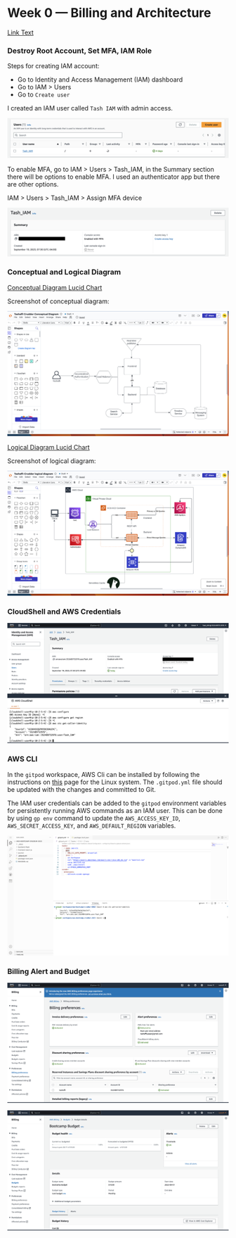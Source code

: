 # Week 0 — Billing and Architecture

[Link Text](#destroy-your)

### Destroy Root Account, Set MFA, IAM Role

Steps for creating IAM account:
- Go to Identity and Access Management (IAM) dashboard
- Go to IAM > Users
- Go to `Create user`

I created an IAM user called `Tash IAM` with admin access. 

![IAM User](https://github.com/tashaffi/aws-bootcamp-cruddur-2023/blob/main/journal/Assets/IAM%20user.png)

To enable MFA, go to IAM > Users > Tash_IAM, in the Summary section there will be options to enable MFA.
I used an authenticator app but there are other options. 

IAM > Users > Tash_IAM > Assign MFA device

![IAM MFA](https://github.com/tashaffi/aws-bootcamp-cruddur-2023/blob/main/journal/Assets/TASH_IAM_MFA.png)
 
### Conceptual and Logical Diagram

[Conceptual Diagram Lucid Chart](https://lucid.app/lucidchart/0b5e96b6-adc4-451f-a5c4-e2219873b7dc/edit?invitationId=inv_2621bb6b-44d1-46ad-a9d2-12e63b0034d1&page=0_0#)

Screenshot of conceptual diagram:

![Conceptual Diagram](https://github.com/tashaffi/aws-bootcamp-cruddur-2023/blob/main/journal/Assets/Conceptual_Diagram.png)

[Logical Diagram Lucid Chart](https://lucid.app/lucidchart/64aead20-ef1b-473b-9d23-f3fe0867ebf9/edit?beaconFlowId=EFED65FF2B3FFEC5&invitationId=inv_89f06a26-4280-4840-8849-e38ca31c4f07&page=0_0#)

Screenshot of logical diagram:

![Logical Diagram](https://github.com/tashaffi/aws-bootcamp-cruddur-2023/blob/main/journal/Assets/Logical_Diagram.png)

### CloudShell and AWS Credentials


![AWS CloudShell](https://github.com/tashaffi/aws-bootcamp-cruddur-2023/blob/main/journal/Assets/CloudShell.png)

### AWS CLI

In the `gitpod` workspace, AWS Cli can be installed by following the instructions on [this](https://docs.aws.amazon.com/cli/latest/userguide/getting-started-install.html) page for the Linux system. The `.gitpod.yml` file should be updated with the changes and committed to Git.

The IAM user credentials can be added to the `gitpod` environment variables for persistently running AWS commands as an IAM user. This can be done by using `gp env` command to update the `AWS_ACCESS_KEY_ID`, `AWS_SECRET_ACCESS_KEY`, and `AWS_DEFAULT_REGION` variables.

![AWS Cli](https://github.com/tashaffi/aws-bootcamp-cruddur-2023/blob/main/journal/Assets/AWS_Cli.png)

### Billing Alert and Budget


![AWS Billing Alert](https://github.com/tashaffi/aws-bootcamp-cruddur-2023/blob/main/journal/Assets/AWS_Billing_alert.png)

![AWS Budget](https://github.com/tashaffi/aws-bootcamp-cruddur-2023/blob/main/journal/Assets/AWS_budget.png)